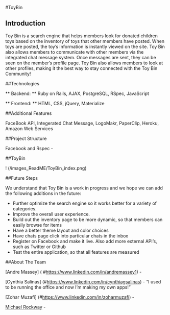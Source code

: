 
#ToyBin

## Introduction

Toy Bin is a search engine that helps members look for donated children toys based on the inventory of toys that other members have posted. When toys are posted, the toy’s information is instantly viewed on the site. Toy Bin also allows members to communicate with other members via the integrated chat message system. Once messages are sent, they can be seen on the member’s profile page. Toy Bin also allows members to look at other profiles, making it the best way to stay connected with the Toy Bin Community! 

##Technologies

** Backend: ** Ruby on Rails, AJAX, PostgreSQL, RSpec, JavaScript

** Frontend: ** HTML, CSS, jQuery, Materialize

##Additional Features 

FaceBook API, Integerated Chat Message, LogoMakr, PaperClip, Heroku, Amazon Web Services 


##Project Structure

Facebook and Rspec - 


##ToyBin 

! (/images_ReadME/ToyBin_index.png)

##Future Steps

We understand that Toy Bin is a work in progress and we hope we can add the following additions in the future: 

*	Further optimize the search engine so it works better for a variety of categories. 
*	Improve the overall user experience. 
*	Build out the inventory page to be more dynamic, so that members can easily browse for items
*	Have a better theme layout and color choices
*	Have chats page click into particular chats in the inbox
*	Register on Facebook and make it live. Also add more external API’s, such as Twitter or Github 
*	Test the entire application, so that all features are measured


##About The Team 
	
[Andre Massey] ( #https://www.linkedin.com/in/andremassey1) - 

[Cynthia Salinas] (#https://www.linkedin.com/in/cynthiagsalinas) - “I used to be running the office and now I’m making my own apps!”

[Zohar Muzafi] (#https://www.linkedin.com/in/zoharmuzafi) - 
	
[Michael Rockway](#https://www.linkedin.com/in/mrockway) - 